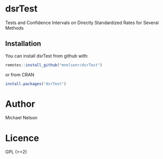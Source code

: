 # dsrTest
Tests and Confidence Intervals on Directly Standardized Rates for Several Methods

## Installation

You can install dsrTest from github with:

```R
remotes::install_github("mnelsonr/dsrTest")
```
or from CRAN

```R
install.packages("dsrTest")
```

# Author 

Michael Nelson

# Licence

GPL (>=2)
